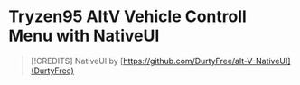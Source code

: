 # Tryzen95 AltV Vehicle Controll Menu with NativeUI


> [!CREDITS]
> NativeUI by [https://github.com/DurtyFree/alt-V-NativeUI](DurtyFree)
